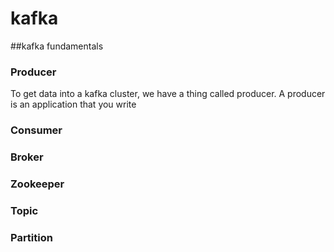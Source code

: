 # kafka
##kafka fundamentals

### Producer

To get data into a kafka cluster, we have a thing called producer. A producer is an application that you write

### Consumer

### Broker

### Zookeeper

### Topic

### Partition
